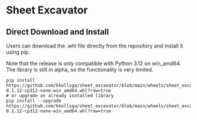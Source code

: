 # Sheet Excavator

## Direct Download and Install
Users can download the .whl file directly from the repository and install it using pip.

Note that the release is only compatible with Python 3.12 on win_amd64.
The library is still in alpha, so the functionality is very limited.
```
pip install https://github.com/kkollsga/sheet_excavator/blob/main/wheels/sheet_excavator-0.1.12-cp312-none-win_amd64.whl?raw=true
# or upgrade an already installed library
pip install --upgrade https://github.com/kkollsga/sheet_excavator/blob/main/wheels/sheet_excavator-0.1.12-cp312-none-win_amd64.whl?raw=true
```
